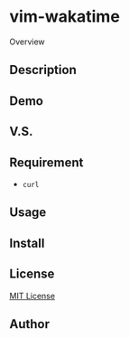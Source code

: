 vim-wakatime
============

Overview


Description
-----------

Demo
----

V.S.
----

Requirement
-----------

- `curl`

Usage
-----

Install
-------

License
-------

[MIT License](LICENSE)

Author
------

